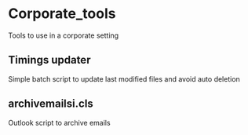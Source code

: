 # Corporate_tools

Tools to use in a corporate setting

## Timings updater
Simple batch script to update last modified files and avoid auto deletion 

## archivemailsi.cls
Outlook script to archive emails
